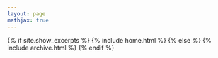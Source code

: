 ```yaml
---
layout: page
mathjax: true
---
```


{% if site.show_excerpts %}
  {% include home.html %}
{% else %}
  {% include archive.html %}
{% endif %}
